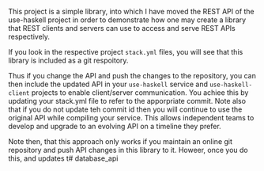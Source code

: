 This project is a simple library, into which I have moved the REST API of the use-haskell project in order to
demonstrate how one may create a library that REST clients and servers can use to access and serve REST APIs
respectively.

If you look in the respective project `stack.yml` files, you will see that this library is included as a git respoitory.

Thus if you change the API and push the changes to the repository, you can then  include the updated API in
your `use-haskell` service and `use-haskell-client` projects to enable client/server communication. You achiee this by
updating your stack.yml file to refer to the apporpriate commit. Note also that if you do not update teh commit id then
you will continue to use the original API while compiling your service. This allows independent teams to develop and
upgrade to an evolving API on a timeline they prefer. 

Note then, that this approach only works if you maintain an online git repository and push API changes in this library
to it. Howeer, once you do this, and updates t# database_api
